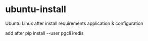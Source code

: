 # ubuntu-install
Ubuntu Linux after install requirements application &amp; configuration

add after
pip install --user pgcli iredis
